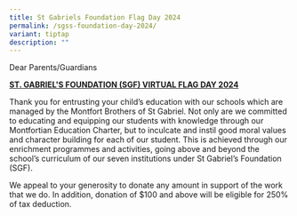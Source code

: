 ```yaml
---
title: St Gabriels Foundation Flag Day 2024
permalink: /sgss-foundation-day-2024/
variant: tiptap
description: ""
---
```

<p>Dear Parents/Guardians</p>
<p><strong><u>ST. GABRIEL'S FOUNDATION (SGF) VIRTUAL FLAG DAY 2024</u></strong>
</p>
<p>Thank you for entrusting your child’s education with our schools which
are managed by the Montfort Brothers of St Gabriel. Not only are we committed
to educating and equipping our students with knowledge through our Montfortian
Education Charter, but to inculcate and instil good moral values and character
building for each of our student. This is achieved through our enrichment
programmes and activities, going above and beyond the school’s curriculum
of our seven institutions under St Gabriel’s Foundation (SGF).</p>
<p>We appeal to your generosity to donate any amount in support of the work
that we do. In addition, donation of $100 and above will be eligible for
250% of tax deduction.</p>